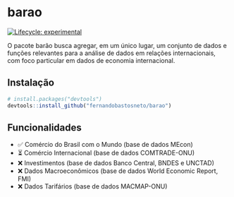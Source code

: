 
<!-- README.md is generated from README.Rmd. Please edit that file -->

# barao

<!-- badges: start -->

[![Lifecycle:
experimental](https://img.shields.io/badge/lifecycle-experimental-orange.svg)](https://www.tidyverse.org/lifecycle/#experimental)
<!-- badges: end -->

O pacote barão busca agregar, em um único lugar, um conjunto de dados e
funções relevantes para a análise de dados em relações internacionais,
com foco particular em dados de economia internacional.

## Instalação

``` r
# install.packages("devtools")
devtools::install_github("fernandobastosneto/barao")
```

## Funcionalidades

  - ✅ Comércio do Brasil com o Mundo (base de dados MEcon)
  - ⏳ Comércio Internacional (base de dados COMTRADE-ONU)
  - ❌ Investimentos (base de dados Banco Central, BNDES e UNCTAD)
  - ❌ Dados Macroeconômicos (base de dados World Economic Report, FMI)
  - ❌ Dados Tarifários (base de dados MACMAP-ONU)
